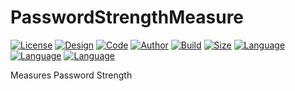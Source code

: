 # PasswordStrengthMeasure
[![License](https://img.shields.io/github/license/UltraStudioLTD/PasswordStrengthMeasure)](LICENSE)
[![Design](https://img.shields.io/badge/Design-GhostStudio%E2%84%A2-red)](DESIGN)
[![Code](https://img.shields.io/badge/Code-UltraCoder%E2%84%A2-blue)](CODE)
[![Author](https://img.shields.io/badge/Author-Luka%20Mamukashvili-yellow)](AUTHOR)
[![Build](https://img.shields.io/badge/Build-Still%20Lacking-red)](BUILD)
[![Size](https://img.shields.io/github/repo-size/UltraStudioLTD/PasswordStrengthMeasure)](SIZE)
[![Language](https://img.shields.io/badge/Language-HTML-red)](LANGUAGE)
[![Language](https://img.shields.io/badge/Language-CSS-cyan)](LANGUAGE)
[![Language](https://img.shields.io/badge/Language-JS-yellow)](LANGUAGE)

Measures Password Strength

